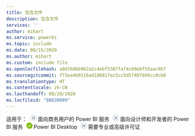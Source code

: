 ```yaml
---
title: 包含文件
description: 包含文件
services: ''
author: mihart
ms.service: powerbi
ms.topic: include
ms.date: 08/15/2020
ms.author: mihart
ms.custom: include file
ms.openlocfilehash: a9d760bb962a2c4ebf5387faf4c09ebf55aac9b7
ms.sourcegitcommit: f73ea4b9116ad186817ec5cc5d5f487d49cc0cb0
ms.translationtype: HT
ms.contentlocale: zh-CN
ms.lasthandoff: 08/20/2020
ms.locfileid: "88639099"
---
```

<Token>适用于：![否](media/no.png)面向商务用户的 Power BI 服务![否](media/no.png)面向设计师和开发者的 Power BI 服务![是](media/yes.png)Power BI Desktop![否](media/no.png)需要专业或高级许可证</Token>